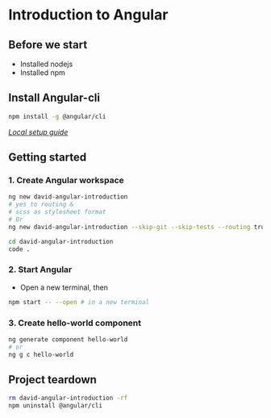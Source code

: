 # Introduction to Angular

## Before we start

-   Installed nodejs
-   Installed npm

## Install Angular-cli

```sh
npm install -g @angular/cli
```

[_Local setup guide_](https://angular.io/guide/setup-local)

## Getting started

### 1. Create Angular workspace

```sh
ng new david-angular-introduction
# yes to routing &
# scss as stylesheet format
# Or
ng new david-angular-introduction --skip-git --skip-tests --routing true --style scss

cd david-angular-introduction
code .
```

### 2. Start Angular

-   Open a new terminal, then

```sh
npm start -- --open # in a new terminal
```

### 3. Create hello-world component

```sh
ng generate component hello-world
# or
ng g c hello-world
```

## Project teardown

```sh
rm david-angular-introduction -rf
npm uninstall @angular/cli
```
